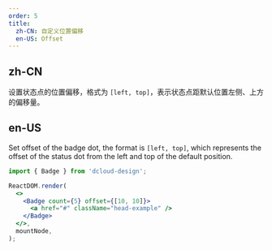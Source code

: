 ```yaml
---
order: 5
title:
  zh-CN: 自定义位置偏移
  en-US: Offset
---
```


## zh-CN

设置状态点的位置偏移，格式为 `[left, top]`，表示状态点距默认位置左侧、上方的偏移量。

## en-US

Set offset of the badge dot, the format is `[left, top]`, which represents the offset of the status dot from the left and top of the default position.

```jsx
import { Badge } from 'dcloud-design';

ReactDOM.render(
  <>
    <Badge count={5} offset={[10, 10]}>
      <a href="#" className="head-example" />
    </Badge>
  </>,
  mountNode,
);
```
